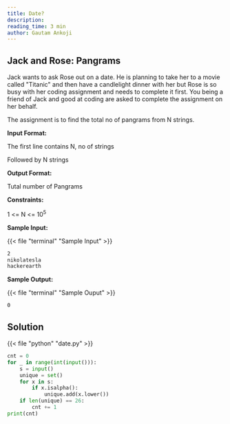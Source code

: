 ```yaml
---
title: Date?
description:
reading_time: 3 min
author: Gautam Ankoji
---
```


## Jack and Rose: Pangrams

Jack wants to ask Rose out on a date. He is planning to take her to a movie called "Titanic" and then have a candlelight dinner with her but Rose is so busy with her coding assignment and needs to complete it first. You being a friend of Jack and good at coding are asked to complete the assignment on her behalf.

The assignment is to find the total no of pangrams from N strings.

**Input Format:**

The first line contains N, no of strings

Followed by N strings

**Output Format:**

Tutal number of Pangrams

**Constraints:**

1 <= N <= 10<sup>5</sup>

**Sample Input:**

{{< file "terminal" "Sample Input" >}}

```md
2
nikolatesla
hackerearth
```

**Sample Output:**

{{< file "terminal" "Sample Ouput" >}}

```md
0
```

## Solution

<!-- **Approach:** -->

{{< file "python" "date.py" >}}

```py
cnt = 0
for _ in range(int(input())):
    s = input()
    unique = set()
    for x in s:
        if x.isalpha():
            unique.add(x.lower())
    if len(unique) == 26:
        cnt += 1
print(cnt)
```
